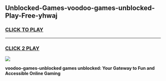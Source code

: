 
## Unblocked-Games-voodoo-games-unblocked-Play-Free-yhwaj
<h3>
<a href="https://premium76.site?title=voodoo-games-unblocked&ref=10A">CLICK TO PLAY</a></h3>
<hr>

<h3>
<a href="https://premium76.site?title=voodoo-games-unblocked&ref=10A">CLICK 2 PLAY</a>
  
</h3>

<a href="https://premium76.site?title=voodoo-games-unblocked&ref=10A"><img src="https://clearcache.store/games.png"></a>


**voodoo-games-unblocked games unblocked: Your Gateway to Fun and Accessible Online Gaming**

